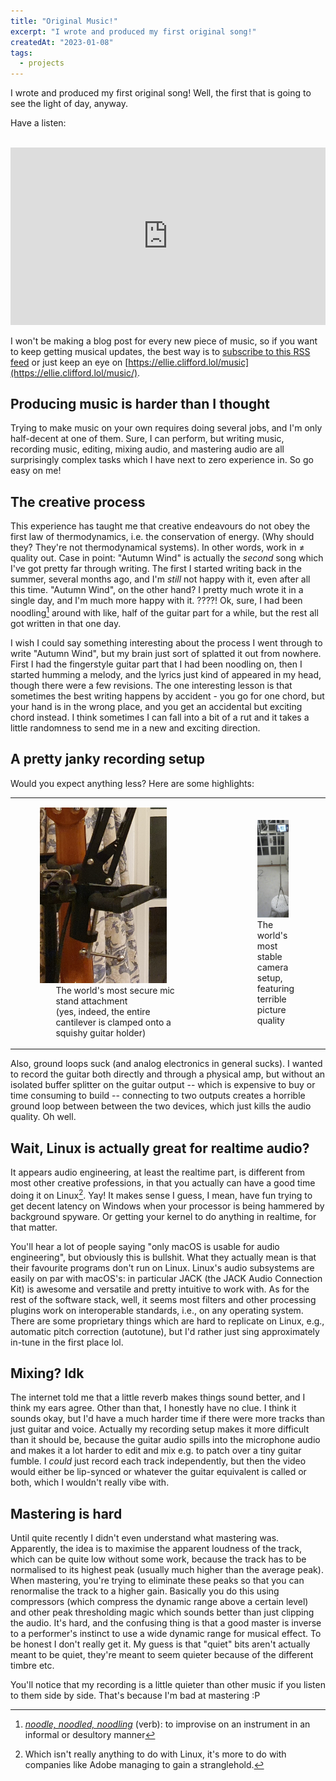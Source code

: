 ```yaml
---
title: "Original Music!"
excerpt: "I wrote and produced my first original song!"
createdAt: "2023-01-08"
tags:
  - projects
---
```


I wrote and produced my first original song! Well, the first that is going to
see the light of day, anyway.

Have a listen:

<br>
<iframe
  title="&quot;Autumn Wind&quot;"
  src="https://tube.clifford.lol/videos/embed/4bb5e760-9afc-4117-919a-2a1d29155e50"
  allowfullscreen="" sandbox="allow-same-origin allow-scripts allow-popups"
  frameborder="0" style="min-width: 100%; max-width: 100%; aspect-ratio: 16/9"></iframe>

I won't be making a blog post for every new piece of music, so if you want to
keep getting musical updates, the best way is to [subscribe to this RSS
feed](https://ellie.clifford.lol/music/rss.xml) or just keep an eye on
[https://ellie.clifford.lol/music](https://ellie.clifford.lol/music/).

## Producing music is harder than I thought

Trying to make music on your own requires doing several jobs, and I'm only
half-decent at one of them. Sure, I can perform, but writing music, recording
music, editing, mixing audio, and mastering audio are all surprisingly complex
tasks which I have next to zero experience in. So go easy on me!

## The creative process

This experience has taught me that creative endeavours do not obey the first
law of thermodynamics, i.e. the conservation of energy. (Why should they?
They're not thermodynamical systems). In other words, work in ≠ quality out.
Case in point: "Autumn Wind" is actually the *second* song which I've got
pretty far through writing. The first I started writing back in the summer,
several months ago, and I'm *still* not happy with it, even after all this
time. "Autumn Wind", on the other hand? I pretty much wrote it in a single day,
and I'm much more happy with it. ????! Ok, sure, I had been noodling[^noodle]
around with like, half of the guitar part for a while, but the rest all got
written in that one day.

[^noodle]: [*noodle, noodled,
noodling*](https://www.merriam-webster.com/dictionary/noodle) (verb): to
improvise on an instrument in an informal or desultory manner

I wish I could say something interesting about the process I went through to
write "Autumn Wind", but my brain just sort of splatted it out from nowhere.
First I had the fingerstyle guitar part that I had been noodling on, then I
started humming a melody, and the lyrics just kind of appeared in my head,
though there were a few revisions. The one interesting lesson is that sometimes
the best writing happens by accident - you go for one chord, but your hand is
in the wrong place, and you get an accidental but exciting chord instead. I
think sometimes I can fall into a bit of a rut and it takes a little randomness
to send me in a new and exciting direction.

## A pretty janky recording setup

Would you expect anything less? Here are some highlights:

<div class="noborder">
<table style="width: 100%"><tr><td style="width: 69%">
<figure>
 <img src="./mic_stand.jpg" style="width: 80%"
      alt="A mic stand attached unstably to a guitar stand"
 />
 <figcaption aria-hidden="true" style="width: 80%; margin: auto">
   The world's most secure mic stand attachment<br>
   (yes, indeed, the entire cantilever is clamped onto a squishy guitar holder)
 </figcaption>
</figure>

</td><td>

<figure style="float: right;">
 <img src="./camera_stand.jpg" style="width: 80%"
      alt="A phone, being used as a camera, sitting on a fully extended sheet
           music stand, sitting on a small chair/table"
 />
 <figcaption aria-hidden="true">
   The world's most stable camera setup, featuring terrible picture quality
 </figcaption>
</figure>
</td></tr></table>
</div>

Also, ground loops suck (and analog electronics in general sucks). I wanted to
record the guitar both directly and through a physical amp, but without an
isolated buffer splitter on the guitar output -- which is expensive to buy or
time consuming to build -- connecting to two outputs creates a horrible ground
loop between between the two devices, which just kills the audio quality. Oh
well.

## Wait, Linux is actually great for realtime audio?

It appears audio engineering, at least the realtime part, is different from
most other creative professions, in that you actually can have a good time
doing it on Linux[^linux]. Yay! It makes sense I guess, I mean, have fun trying
to get decent latency on Windows when your processor is being hammered by
background spyware. Or getting your kernel to do anything in realtime, for that
matter.

[^linux]: Which isn't really anything to do with Linux, it's more to do with
companies like Adobe managing to gain a stranglehold.

You'll hear a lot of people saying "only macOS is usable for audio
engineering", but obviously this is bullshit. What they actually mean is that
their favourite programs don't run on Linux. Linux's audio subsystems are
easily on par with macOS's: in particular JACK (the JACK Audio Connection Kit)
is awesome and versatile and pretty intuitive to work with. As for the rest of
the software stack, well, it seems most filters and other processing plugins
work on interoperable standards, i.e., on any operating system. There are some
proprietary things which are hard to replicate on Linux, e.g., automatic pitch
correction (autotune), but I'd rather just sing approximately in-tune in the
first place lol.

## Mixing? Idk

The internet told me that a little reverb makes things sound better, and I
think my ears agree. Other than that, I honestly have no clue. I think it
sounds okay, but I'd have a much harder time if there were more tracks than
just guitar and voice. Actually my recording setup makes it more difficult than
it should be, because the guitar audio spills into the microphone audio and
makes it a lot harder to edit and mix e.g. to patch over a tiny guitar fumble.
I *could* just record each track independently, but then the video would either
be lip-synced or whatever the guitar equivalent is called or both, which I
wouldn't really vibe with.

## Mastering is hard

Until quite recently I didn't even understand what mastering was. Apparently,
the idea is to maximise the apparent loudness of the track, which can be quite
low without some work, because the track has to be normalised to its highest
peak (usually much higher than the average peak). When mastering, you're trying
to eliminate these peaks so that you can renormalise the track to a higher
gain. Basically you do this using compressors (which compress the dynamic range
above a certain level) and other peak thresholding magic which sounds better
than just clipping the audio. It's hard, and the confusing thing is that a good
master is inverse to a performer's instinct to use a wide dynamic range for
musical effect. To be honest I don't really get it. My guess is that "quiet"
bits aren't actually meant to be quiet, they're meant to seem quieter because
of the different timbre etc.

You'll notice that my recording is a little quieter than other music if you
listen to them side by side. That's because I'm bad at mastering :P

<!-- vi: set sts=2 sw=2 et :-->
